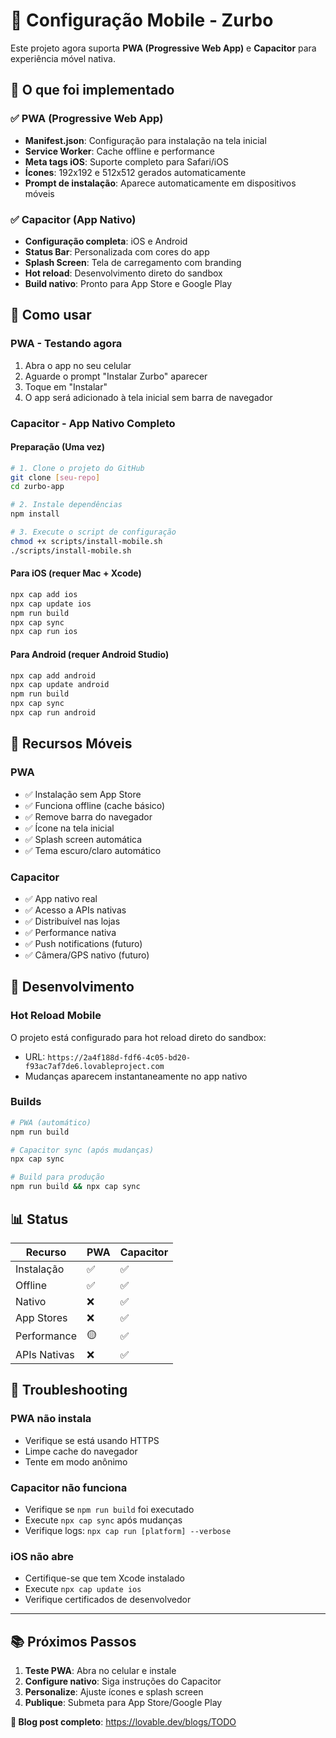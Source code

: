 # 📱 Configuração Mobile - Zurbo

Este projeto agora suporta **PWA (Progressive Web App)** e **Capacitor** para experiência móvel nativa.

## 🎯 O que foi implementado

### ✅ PWA (Progressive Web App)
- **Manifest.json**: Configuração para instalação na tela inicial
- **Service Worker**: Cache offline e performance
- **Meta tags iOS**: Suporte completo para Safari/iOS
- **Ícones**: 192x192 e 512x512 gerados automaticamente
- **Prompt de instalação**: Aparece automaticamente em dispositivos móveis

### ✅ Capacitor (App Nativo)
- **Configuração completa**: iOS e Android
- **Status Bar**: Personalizada com cores do app
- **Splash Screen**: Tela de carregamento com branding
- **Hot reload**: Desenvolvimento direto do sandbox
- **Build nativo**: Pronto para App Store e Google Play

## 🚀 Como usar

### PWA - Testando agora
1. Abra o app no seu celular
2. Aguarde o prompt "Instalar Zurbo" aparecer
3. Toque em "Instalar"
4. O app será adicionado à tela inicial sem barra de navegador

### Capacitor - App Nativo Completo

#### Preparação (Uma vez)
```bash
# 1. Clone o projeto do GitHub
git clone [seu-repo]
cd zurbo-app

# 2. Instale dependências
npm install

# 3. Execute o script de configuração
chmod +x scripts/install-mobile.sh
./scripts/install-mobile.sh
```

#### Para iOS (requer Mac + Xcode)
```bash
npx cap add ios
npx cap update ios
npm run build
npx cap sync
npx cap run ios
```

#### Para Android (requer Android Studio)
```bash
npx cap add android
npx cap update android
npm run build
npx cap sync
npx cap run android
```

## 🎨 Recursos Móveis

### PWA
- ✅ Instalação sem App Store
- ✅ Funciona offline (cache básico)
- ✅ Remove barra do navegador
- ✅ Ícone na tela inicial
- ✅ Splash screen automática
- ✅ Tema escuro/claro automático

### Capacitor
- ✅ App nativo real
- ✅ Acesso a APIs nativas
- ✅ Distribuível nas lojas
- ✅ Performance nativa
- ✅ Push notifications (futuro)
- ✅ Câmera/GPS nativo (futuro)

## 🔧 Desenvolvimento

### Hot Reload Mobile
O projeto está configurado para hot reload direto do sandbox:
- URL: `https://2a4f188d-fdf6-4c05-bd20-f93ac7af7de6.lovableproject.com`
- Mudanças aparecem instantaneamente no app nativo

### Builds
```bash
# PWA (automático)
npm run build

# Capacitor sync (após mudanças)
npx cap sync

# Build para produção
npm run build && npx cap sync
```

## 📊 Status

| Recurso | PWA | Capacitor |
|---------|-----|-----------|
| Instalação | ✅ | ✅ |
| Offline | ✅ | ✅ |
| Nativo | ❌ | ✅ |
| App Stores | ❌ | ✅ |
| Performance | 🟡 | ✅ |
| APIs Nativas | ❌ | ✅ |

## 🐛 Troubleshooting

### PWA não instala
- Verifique se está usando HTTPS
- Limpe cache do navegador
- Tente em modo anônimo

### Capacitor não funciona
- Verifique se `npm run build` foi executado
- Execute `npx cap sync` após mudanças
- Verifique logs: `npx cap run [platform] --verbose`

### iOS não abre
- Certifique-se que tem Xcode instalado
- Execute `npx cap update ios`
- Verifique certificados de desenvolvedor

---

## 📚 Próximos Passos

1. **Teste PWA**: Abra no celular e instale
2. **Configure nativo**: Siga instruções do Capacitor
3. **Personalize**: Ajuste ícones e splash screen
4. **Publique**: Submeta para App Store/Google Play

**🔗 Blog post completo**: https://lovable.dev/blogs/TODO